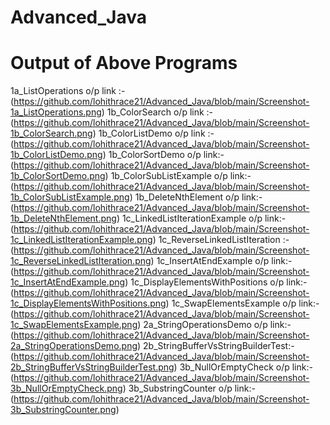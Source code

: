 # Advanced_Java

# Output of Above Programs

1a_ListOperations o/p link :- (https://github.com/lohithrace21/Advanced_Java/blob/main/Screenshot-1a_ListOperations.png)
1b_ColorSearch o/p link :-(https://github.com/lohithrace21/Advanced_Java/blob/main/Screenshot-1b_ColorSearch.png)
1b_ColorListDemo  o/p link :-(https://github.com/lohithrace21/Advanced_Java/blob/main/Screenshot-1b_ColorListDemo.png)
1b_ColorSortDemo o/p link:-(https://github.com/lohithrace21/Advanced_Java/blob/main/Screenshot-1b_ColorSortDemo.png)
1b_ColorSubListExample o/p link:-(https://github.com/lohithrace21/Advanced_Java/blob/main/Screenshot-1b_ColorSubListExample.png)
1b_DeleteNthElement o/p link:-(https://github.com/lohithrace21/Advanced_Java/blob/main/Screenshot-1b_DeleteNthElement.png)
1c_LinkedListIterationExample o/p link:-(https://github.com/lohithrace21/Advanced_Java/blob/main/Screenshot-1c_LinkedListIterationExample.png)
1c_ReverseLinkedListIteration :-(https://github.com/lohithrace21/Advanced_Java/blob/main/Screenshot-1c_ReverseLinkedListIteration.png)
1c_InsertAtEndExample o/p link:-(https://github.com/lohithrace21/Advanced_Java/blob/main/Screenshot-1c_InsertAtEndExample.png)
1c_DisplayElementsWithPositions o/p link:-(https://github.com/lohithrace21/Advanced_Java/blob/main/Screenshot-1c_DisplayElementsWithPositions.png)
1c_SwapElementsExample o/p link:-(https://github.com/lohithrace21/Advanced_Java/blob/main/Screenshot-1c_SwapElementsExample.png)
2a_StringOperationsDemo o/p link:-(https://github.com/lohithrace21/Advanced_Java/blob/main/Screenshot-2a_StringOperationsDemo.png)
2b_StringBufferVsStringBuilderTest:-(https://github.com/lohithrace21/Advanced_Java/blob/main/Screenshot-2b_StringBufferVsStringBuilderTest.png)
3b_NullOrEmptyCheck o/p link:-(https://github.com/lohithrace21/Advanced_Java/blob/main/Screenshot-3b_NullOrEmptyCheck.png)
3b_SubstringCounter o/p link:-(https://github.com/lohithrace21/Advanced_Java/blob/main/Screenshot-3b_SubstringCounter.png)
